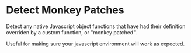 # Detect Monkey Patches

Detect any native Javascript object functions that have had their definition overriden by a custom function, or "monkey patched".

Useful for making sure your javascript environment will work as expected.